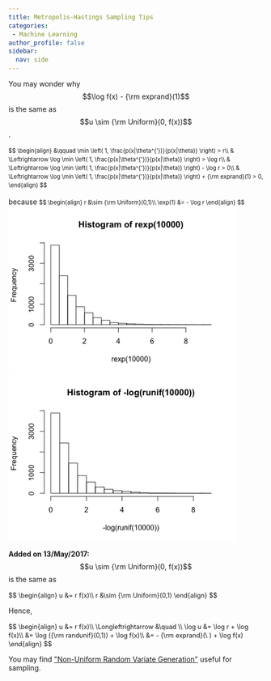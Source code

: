 ```yaml
---
title: Metropolis-Hastings Sampling Tips 
categories:
 - Machine Learning
author_profile: false
sidebar:
  nav: side
---
```

You may wonder why $$\log f(x) - {\rm exprand}(1)$$ is the same as $$u \sim {\rm Uniform}(0, f(x))$$.

<span style="font-size:0.8em; line-height:0%">
$$
\begin{align}
&\qquad \min \left( 1, \frac{p(x|\theta^{'})}{p(x|\theta)} \right) > r\\
& \Leftrightarrow \log \min \left( 1, \frac{p(x|\theta^{'})}{p(x|\theta)} \right) > \log r\\
& \Leftrightarrow \log \min \left( 1, \frac{p(x|\theta^{'})}{p(x|\theta)} \right) - \log r > 0\\
& \Leftrightarrow \log \min \left( 1, \frac{p(x|\theta^{'})}{p(x|\theta)} \right) + {\rm exprand}(1) > 0,
\end{align}
$$
</span>
<br><br>
because

<span style="font-size:0.8em; line-height:0%">
$$
\begin{align}
r &\sim {\rm Uniform}(0,1)\\
\exp(1) &= - \log r
\end{align}
$$
</span>

<img src="/assets/images/posts/rexp10000.png" width="450">
<img src="/assets/images/posts/logrunif10000.png" width="450">

**Added on 13/May/2017:**<br>
$$u \sim {\rm Uniform}(0, f(x))$$ is the same as

<span style="font-size:0.9em; line-height:0%">
$$
\begin{align}
u &= r f(x)\\
r &\sim {\rm Uniform}(0,1)
\end{align}
$$
</span>

Hence,

<span style="font-size:0.9em; line-height:0%">
$$
\begin{align}
u &= r f(x)\\
\Longleftrightarrow &\quad \\
\log u &= \log r + \log f(x)\\
	&= \log ({\rm randunif}(0,1)) + \log f(x)\\
	&= - {\rm exprand}(\ ) + \log f(x)
\end{align}
$$
</span>


You may find ["Non-Uniform Random Variate Generation"](http://www.nrbook.com/devroye/) useful for sampling.
